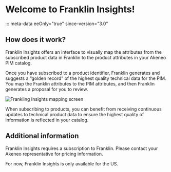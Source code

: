 # Welcome to Franklin Insights!
::: meta-data eeOnly="true" since-version="3.0"

## How does it work?

Franklin Insights offers an interface to visually map the attributes from the subscribed product data in Franklin to the product attributes in your Akeneo PIM catalog.

Once you have subscribed to a product identifier, Franklin generates and suggests a “golden record” of the highest quality technical data for the PIM. You map the Franklin attributes to the PIM attributes, and then Franklin generates a proposal for you to review.

![Frankling Insights mapping screen](../img/FI_mapping_screen.png)

When subscribing to products, you can benefit from receiving continuous updates to technical product data to ensure the highest quality of information is reflected in your catalog.

## Additional information
Franklin Insights requires a subscription to Franklin. Please contact your Akeneo representative for pricing information.  

For now, Franklin Insights is only available for the US.
